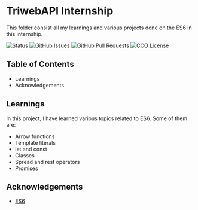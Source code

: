 # TriwebAPI Internship
This folder consist all my learnings and various projects done on the ES6 in this internship.

[![Status](https://img.shields.io/badge/status-active-success.svg)](https://github.com/aimanusmani17/TriwebAPI-Learning/) [![GitHub Issues](https://img.shields.io/github/issues/aimanusmani17/TriwebAPI-Learning.svg)](https://github.com/aimanusmani17/TriwebAPI-Learning/issues) [![GitHub Pull Requests](https://img.shields.io/github/issues-pr/aimanusmani17/TriwebAPI-Learning.svg)](https://github.com/aimanusmani17/TriwebAPI-Learning/pulls) [![CCO License](https://img.shields.io/badge/license-CCO-yellow.svg)](https://creativecommons.org/publicdomain/zero/1.0/)

## Table of Contents

 - Learnings
 - Acknowledgements

## Learnings

In this project, I have learned various topics related to ES6. Some of them are:

- Arrow functions
- Template literals
- let and const
- Classes
- Spread and rest operators
- Promises

## Acknowledgements

 - [ES6](https://www.youtube.com/playlist?list=PLIfcYFqzDXHnC1mtQBKYeGhXOYzh5vqD9)